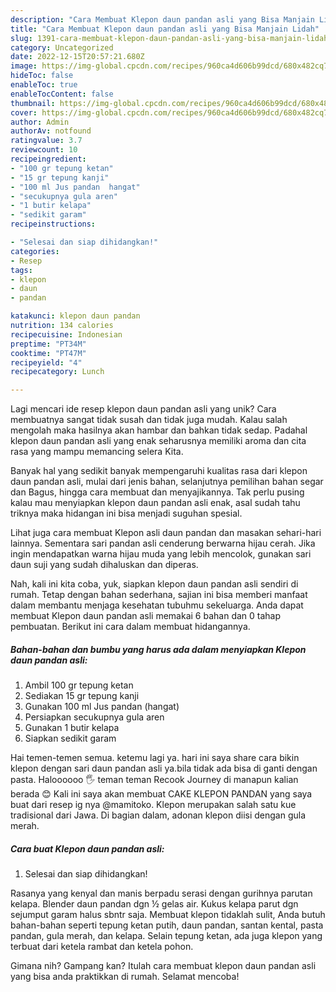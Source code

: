 ```yaml
---
description: "Cara Membuat Klepon daun pandan asli yang Bisa Manjain Lidah"
title: "Cara Membuat Klepon daun pandan asli yang Bisa Manjain Lidah"
slug: 1391-cara-membuat-klepon-daun-pandan-asli-yang-bisa-manjain-lidah
category: Uncategorized
date: 2022-12-15T20:57:21.680Z
image: https://img-global.cpcdn.com/recipes/960ca4d606b99dcd/680x482cq70/klepon-daun-pandan-asli-foto-resep-utama.jpg
hideToc: false
enableToc: true
enableTocContent: false
thumbnail: https://img-global.cpcdn.com/recipes/960ca4d606b99dcd/680x482cq70/klepon-daun-pandan-asli-foto-resep-utama.jpg
cover: https://img-global.cpcdn.com/recipes/960ca4d606b99dcd/680x482cq70/klepon-daun-pandan-asli-foto-resep-utama.jpg
author: Admin
authorAv: notfound
ratingvalue: 3.7
reviewcount: 10
recipeingredient:
- "100 gr tepung ketan"
- "15 gr tepung kanji"
- "100 ml Jus pandan  hangat"
- "secukupnya gula aren"
- "1 butir kelapa"
- "sedikit garam"
recipeinstructions:

- "Selesai dan siap dihidangkan!"
categories:
- Resep
tags:
- klepon
- daun
- pandan

katakunci: klepon daun pandan 
nutrition: 134 calories
recipecuisine: Indonesian
preptime: "PT34M"
cooktime: "PT47M"
recipeyield: "4"
recipecategory: Lunch

---
```





Lagi mencari ide resep klepon daun pandan asli yang unik? Cara membuatnya sangat tidak susah dan tidak juga mudah. Kalau salah mengolah maka hasilnya akan hambar dan bahkan tidak sedap. Padahal klepon daun pandan asli yang enak seharusnya memiliki aroma dan cita rasa yang mampu memancing selera Kita.





Banyak hal yang sedikit banyak mempengaruhi kualitas rasa dari klepon daun pandan asli, mulai dari jenis bahan, selanjutnya pemilihan bahan segar dan Bagus, hingga cara membuat dan menyajikannya. Tak perlu pusing kalau mau menyiapkan klepon daun pandan asli enak,      asal sudah tahu triknya maka hidangan ini bisa menjadi suguhan spesial.














Lihat juga cara membuat Klepon asli daun pandan dan masakan sehari-hari lainnya. Sementara sari pandan asli cenderung berwarna hijau cerah. Jika ingin mendapatkan warna hijau muda yang lebih mencolok, gunakan sari daun suji yang sudah dihaluskan dan diperas.






Nah, kali ini kita coba, yuk, siapkan klepon daun pandan asli sendiri di rumah. Tetap dengan bahan sederhana, sajian ini bisa memberi manfaat dalam membantu menjaga kesehatan tubuhmu sekeluarga. Anda dapat membuat Klepon daun pandan asli memakai 6 bahan dan 0 tahap pembuatan. Berikut ini cara dalam membuat hidangannya.

<!--inarticleads1-->

##### Bahan-bahan dan bumbu yang harus ada dalam menyiapkan Klepon daun pandan asli:

1. Ambil 100 gr tepung ketan
1. Sediakan 15 gr tepung kanji
1. Gunakan 100 ml Jus pandan  (hangat)
1. Persiapkan secukupnya gula aren
1. Gunakan 1 butir kelapa
1. Siapkan sedikit garam


Hai temen-temen semua. ketemu lagi ya. hari ini saya share cara bikin klepon dengan sari daun pandan asli ya.bila tidak ada bisa di ganti dengan pasta. Haloooooo 🖐 teman teman Recook Journey di manapun kalian berada 😊 Kali ini saya akan membuat CAKE KLEPON PANDAN yang saya buat dari resep ig nya @mamitoko. Klepon merupakan salah satu kue tradisional dari Jawa. Di bagian dalam, adonan klepon diisi dengan gula merah. 

<!--inarticleads2-->

##### Cara buat Klepon daun pandan asli:


1. Selesai dan siap dihidangkan!

Rasanya yang kenyal dan manis berpadu serasi dengan gurihnya parutan kelapa. Blender daun pandan dgn ½ gelas air. Kukus kelapa parut dgn sejumput garam halus sbntr saja. Membuat klepon tidaklah sulit, Anda butuh bahan-bahan seperti tepung ketan putih, daun pandan, santan kental, pasta pandan, gula merah, dan kelapa. Selain tepung ketan, ada juga klepon yang terbuat dari ketela rambat dan ketela pohon. 

Gimana nih? Gampang kan? Itulah cara membuat klepon daun pandan asli yang bisa anda praktikkan di rumah. Selamat mencoba!
